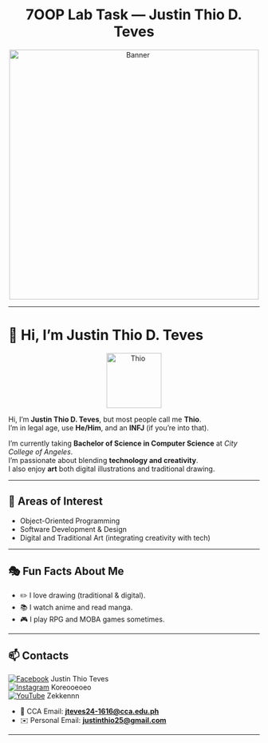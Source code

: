 <!-- A. Heading / Banner -->
<h1 align="center">7OOP Lab Task — Justin Thio D. Teves</h1>

<p align="center">
  <!-- Optional banner -->
  <img src="https://github.com/user-attachments/assets/293217cb-b6db-4646-8e0a-81a27cd7354b" alt="Banner" width="500"/>
</p>

---

# 👋 Hi, I’m Justin Thio D. Teves  

<p align="center">
  <img src="https://github.com/user-attachments/assets/fcd7ac8d-e80e-4173-afa4-7e94c009cc6a" alt="Thio" width="110"/>
</p>  

Hi, I’m **Justin Thio D. Teves**, but most people call me **Thio**.  
I’m in legal age, use **He/Him**, and an **INFJ** (if you’re into that).  

I’m currently taking **Bachelor of Science in Computer Science** at *City College of Angeles*.  
I’m passionate about blending **technology and creativity**.  
I also enjoy **art**  both digital illustrations and traditional drawing.  

---

## 🚀 Areas of Interest  

- Object-Oriented Programming  
- Software Development & Design  
- Digital and Traditional Art (integrating creativity with tech)  

---

## 🎭 Fun Facts About Me  

- ✏️ I love drawing (traditional & digital).  
- 📚 I watch anime and read manga.  
- 🎮 I play RPG and MOBA games sometimes.  

---

## 📫 Contacts  

[![Facebook](https://img.shields.io/badge/Facebook-%231877F2.svg?logo=Facebook&logoColor=white)](https://www.facebook.com/justinthio.teves) Justin Thio Teves<br>
[![Instagram](https://img.shields.io/badge/Instagram-%23E4405F.svg?logo=Instagram&logoColor=white)](https://www.instagram.com/koreooeoeo?igsh=MXdvYzhwejJnN3V1NA==) Koreooeoeo<br>
[![YouTube](https://img.shields.io/badge/YouTube-FF0000.svg?logo=YouTube&logoColor=white)](https://youtube.com/@lust-h6e?si=UUzsOL-4l7UU06D3) Zekkennn

- 📧 CCA Email: **jteves24-1616@cca.edu.ph**  
- ✉️ Personal Email: **justinthio25@gmail.com**  

---
